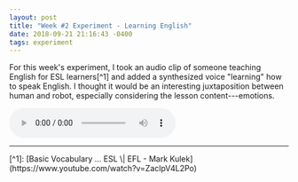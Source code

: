 ```yaml
---
layout: post
title: "Week #2 Experiment - Learning English"
date: 2018-09-21 21:16:43 -0400
tags: experiment
---
```

For this week's experiment, I took an audio clip of someone teaching English for ESL learners[^1] and added a synthesized voice "learning" how to speak English. I thought it would be an interesting juxtaposition between human and robot, especially considering the lesson content---emotions.

<audio controls>
    <source src="{{ site.baseurl }}/experiments/teaching.mp3" type="audio/mpeg">
    Your browser does not support the audio element.
</audio>

<br/>
<hr/>
[^1]: [Basic Vocabulary ... ESL \| EFL - Mark Kulek](https://www.youtube.com/watch?v=ZaclpV4L2Po)
